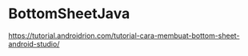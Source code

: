 # BottomSheetJava

https://tutorial.androidrion.com/tutorial-cara-membuat-bottom-sheet-android-studio/
